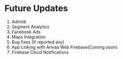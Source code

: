 # Future Updates

1. Admob
2. Segment Analytics
3. Facebook Ads
4. Maps Integration
5. Bug fixes \(If reported any\)
6. App Linking with Arivaa Web Firebase\(Coming soon\).
7. Firebase Cloud Notifications





